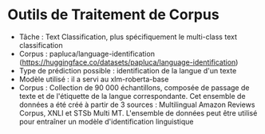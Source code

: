 # Outils de Traitement de Corpus

- Tâche : Text Classification, plus spécifiquement le multi-class text classification
- Corpus : papluca/language-identification (https://huggingface.co/datasets/papluca/language-identification)
- Type de prédiction possible : identification de la langue d'un texte
- Modèle utilisé : il a servi au xlm-roberta-base
- Corpus : Collection de 90 000 échantillons, composée de passage de texte et de l'étiquette de la langue correspondante. Cet ensemble de données a été créé à partir de 3 sources : Multilingual Amazon Reviews Corpus, XNLI et STSb Multi MT. L'ensemble de données peut être utilisé pour entraîner un modèle d'identification linguistique